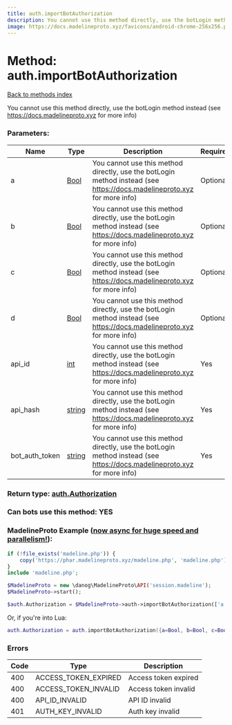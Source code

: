 ```yaml
---
title: auth.importBotAuthorization
description: You cannot use this method directly, use the botLogin method instead (see https://docs.madelineproto.xyz for more info)
image: https://docs.madelineproto.xyz/favicons/android-chrome-256x256.png
---
```

# Method: auth.importBotAuthorization  
[Back to methods index](index.md)


You cannot use this method directly, use the botLogin method instead (see https://docs.madelineproto.xyz for more info)

### Parameters:

| Name     |    Type       | Description | Required |
|----------|---------------|-------------|----------|
|a|[Bool](../types/Bool.md) | You cannot use this method directly, use the botLogin method instead (see https://docs.madelineproto.xyz for more info) | Optional|
|b|[Bool](../types/Bool.md) | You cannot use this method directly, use the botLogin method instead (see https://docs.madelineproto.xyz for more info) | Optional|
|c|[Bool](../types/Bool.md) | You cannot use this method directly, use the botLogin method instead (see https://docs.madelineproto.xyz for more info) | Optional|
|d|[Bool](../types/Bool.md) | You cannot use this method directly, use the botLogin method instead (see https://docs.madelineproto.xyz for more info) | Optional|
|api\_id|[int](../types/int.md) | You cannot use this method directly, use the botLogin method instead (see https://docs.madelineproto.xyz for more info) | Yes|
|api\_hash|[string](../types/string.md) | You cannot use this method directly, use the botLogin method instead (see https://docs.madelineproto.xyz for more info) | Yes|
|bot\_auth\_token|[string](../types/string.md) | You cannot use this method directly, use the botLogin method instead (see https://docs.madelineproto.xyz for more info) | Yes|


### Return type: [auth.Authorization](../types/auth.Authorization.md)

### Can bots use this method: **YES**


### MadelineProto Example ([now async for huge speed and parallelism!](https://docs.madelineproto.xyz/docs/ASYNC.html)):


```php
if (!file_exists('madeline.php')) {
    copy('https://phar.madelineproto.xyz/madeline.php', 'madeline.php');
}
include 'madeline.php';

$MadelineProto = new \danog\MadelineProto\API('session.madeline');
$MadelineProto->start();

$auth.Authorization = $MadelineProto->auth->importBotAuthorization(['a' => Bool, 'b' => Bool, 'c' => Bool, 'd' => Bool, 'api_id' => int, 'api_hash' => 'string', 'bot_auth_token' => 'string', ]);
```

Or, if you're into Lua:

```lua
auth.Authorization = auth.importBotAuthorization({a=Bool, b=Bool, c=Bool, d=Bool, api_id=int, api_hash='string', bot_auth_token='string', })
```

### Errors

| Code | Type     | Description   |
|------|----------|---------------|
|400|ACCESS_TOKEN_EXPIRED|Access token expired|
|400|ACCESS_TOKEN_INVALID|Access token invalid|
|400|API_ID_INVALID|API ID invalid|
|401|AUTH_KEY_INVALID|Auth key invalid|


